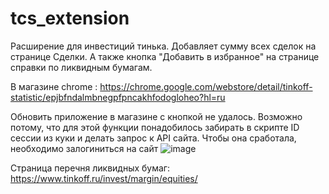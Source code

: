 # tcs_extension
Расширение для инвестиций тинька. Добавляет сумму всех сделок на странице Сделки. А также кнопка "Добавить в избранное" на странице справки по ликвидным бумагам.

В магазине chrome : https://chrome.google.com/webstore/detail/tinkoff-statistic/epjbfndalmbnegpfpncakhfodogloheo?hl=ru 

Обновить приложение в магазине с кнопкой не удалось. Возможно потому, что для этой функции понадобилось забирать в скрипте ID сессии из куки и делать запрос к API сайта. Чтобы она сработала, необходимо залогиниться на сайт
![image](https://user-images.githubusercontent.com/3456280/117287455-08615280-ae73-11eb-9a4b-33fc2abd0c1b.png)

Страница перечня ликвидных бумаг: https://www.tinkoff.ru/invest/margin/equities/
